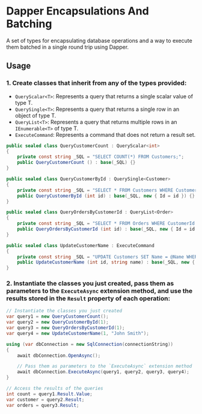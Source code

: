 
# Dapper Encapsulations And Batching

A set of types for encapsulating database operations and a way to execute them batched in a single round trip using Dapper.

## Usage

### 1. Create classes that inherit from any of the types provided:

- `QueryScalar<T>`: Represents a query that returns a single scalar value of type T.
- `QuerySingle<T>`: Represents a query that returns a single row in an object of type T.
- `QueryList<T>`: Represents a query that returns multiple rows in an `IEnumerable<T>` of type T.
- `ExecuteCommand`: Represents a command that does not return a result set.

```C#
public sealed class QueryCustomerCount : QueryScalar<int>
{
    private const string _SQL = "SELECT COUNT(*) FROM Customers;";
    public QueryCustomerCount () : base(_SQL) {}
}

public sealed class QueryCustomerById : QuerySingle<Customer>
{
    private const string _SQL = "SELECT * FROM Customers WHERE CustomerId = @Id;";
    public QueryCustomerById (int id) : base(_SQL, new { Id = id }) {}
}

public sealed class QueryOrdersByCustomerId : QueryList<Order>
{
    private const string _SQL = "SELECT * FROM Orders WHERE CustomerId = @Id;";
    public QueryOrdersByCustomerId (int id) : base(_SQL, new { Id = id }) {}
}

public sealed class UpdateCustomerName : ExecuteCommand
{
    private const string _SQL = "UPDATE Customers SET Name = @Name WHERE CustomerId = @Id;";
    public UpdateCustomerName (int id, string name) : base(_SQL, new { Id = id, Name = name }) {}
}
```

### 2. Instantiate the classes you just created, pass them as parameters to the `ExecuteAsync` extension method, and use the results stored in the `Result` property of each operation:

```C#
// Instantiate the classes you just created
var query1 = new QueryCustomerCount();
var query2 = new QueryCustomerById(1);
var query3 = new QueryOrdersByCustomerId(1);
var query4 = new UpdateCustomerName(1, "John Smith");

using (var dbConnection = new SqlConnection(connectionString))
{
    await dbConnection.OpenAsync();

    // Pass them as parameters to the `ExecuteAsync` extension method
    await dbConnection.ExecuteAsync(query1, query2, query3, query4);
}

// Access the results of the queries
int count = query1.Result.Value;
var customer = query2.Result;
var orders = query3.Result;
```
